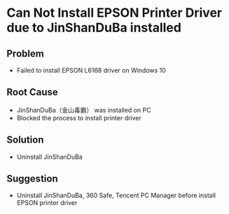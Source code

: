 # Can Not Install EPSON Printer Driver due to JinShanDuBa installed

## Problem
* Failed to install EPSON L6168 driver on Windows 10

## Root Cause
* JinShanDuBa（金山毒霸） was installed on PC
* Blocked the process to install printer driver

## Solution
* Uninstall JinShanDuBa

## Suggestion
* Uninstall JinShanDuBa, 360 Safe, Tencent PC Manager before install EPSON printer driver
